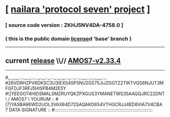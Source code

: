 
# [ [nailara 'protocol seven' project](http://nailara.network/) ]

### [ source code version : ZKHJ5NV4DA-4758.0 ]

### ( this is the public domain [license](../license)d 'base' branch )
---
## current [release](https://github.com/nailara-technologies/protocol-7/releases) \\\\// [AMOS7-v2.33.4](https://github.com/nailara-technologies/protocol-7/releases/tag/AMOS7-v2.33.4)
---

#,,.,,,,,,...,,,.,,..,..,,.,,,..,,...,,.,,.,,,..,,...,...,.,,,,..,.,.,,,,,,..,
#26VDRHZPV6DKSC3U3IEXS4SP5NU2G575JIJZGGTZ2TIKTVQS6NJUT3MFGFDJF3RFJ5HISPB4M2E5Y
#\\\|YEEGO74HIDSMALSMZRUYQKZPXGUS3YMANETWS35AAQQJRC22DNT \ / AMOS7 \ YOURUM ::
#\[7]YASBAR6WD2UOL3VAX64D72SAQAKO654VTHGCRJJ4ED6VIA7V4CBA 7  DATA SIGNATURE ::
#:::::::::::::::::::::::::::::::::::::::::::::::::::::::::::::::::::::::::::::
